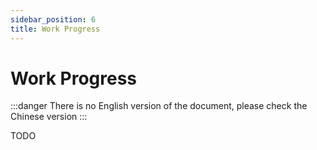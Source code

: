 ```yaml
---
sidebar_position: 6
title: Work Progress
---
```


# Work Progress

:::danger
There is no English version of the document, please check the Chinese version
:::

TODO

